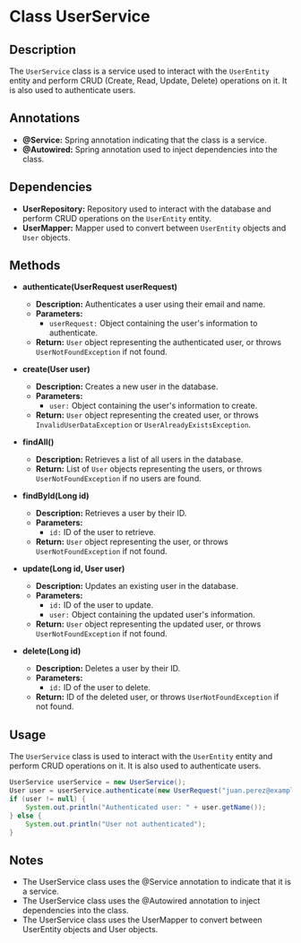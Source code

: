 # Class UserService

## Description
The `UserService` class is a service used to interact with the `UserEntity` entity and perform CRUD (Create, Read, Update, Delete) operations on it. It is also used to authenticate users.

## Annotations

- **@Service:** Spring annotation indicating that the class is a service.
- **@Autowired:** Spring annotation used to inject dependencies into the class.

## Dependencies

- **UserRepository:** Repository used to interact with the database and perform CRUD operations on the `UserEntity` entity.
- **UserMapper:** Mapper used to convert between `UserEntity` objects and `User` objects.

## Methods

- **authenticate(UserRequest userRequest)**
    - **Description:** Authenticates a user using their email and name.
    - **Parameters:**
        - `userRequest:` Object containing the user's information to authenticate.
    - **Return:** `User` object representing the authenticated user, or throws `UserNotFoundException` if not found.


- **create(User user)**
    - **Description:** Creates a new user in the database.
    - **Parameters:**
        - `user:` Object containing the user's information to create.
    - **Return:** `User` object representing the created user, or throws `InvalidUserDataException` or `UserAlreadyExistsException`.


- **findAll()**
    - **Description:** Retrieves a list of all users in the database.
    - **Return:** List of `User` objects representing the users, or throws `UserNotFoundException` if no users are found.


- **findById(Long id)**
    - **Description:** Retrieves a user by their ID.
    - **Parameters:**
        - `id:` ID of the user to retrieve.
    - **Return:** `User` object representing the user, or throws `UserNotFoundException` if not found.


- **update(Long id, User user)**
    - **Description:** Updates an existing user in the database.
    - **Parameters:**
        - `id:` ID of the user to update.
        - `user:` Object containing the updated user's information.
    - **Return:** `User` object representing the updated user, or throws `UserNotFoundException` if not found.


- **delete(Long id)**
    - **Description:** Deletes a user by their ID.
    - **Parameters:**
        - `id:` ID of the user to delete.
    - **Return:** ID of the deleted user, or throws `UserNotFoundException` if not found.

## Usage

The `UserService` class is used to interact with the `UserEntity` entity and perform CRUD operations on it. It is also used to authenticate users.

```java
UserService userService = new UserService();
User user = userService.authenticate(new UserRequest("juan.perez@example.com", "Juan Pérez", new Date(), "123456789"));
if (user != null) {
    System.out.println("Authenticated user: " + user.getName());
} else {
    System.out.println("User not authenticated");
}
```

## Notes
* The UserService class uses the @Service annotation to indicate that it is a service.
* The UserService class uses the @Autowired annotation to inject dependencies into the class.
* The UserService class uses the UserMapper to convert between UserEntity objects and User objects.